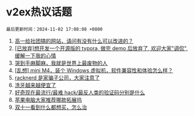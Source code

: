 # v2ex热议话题

`最后更新时间：2024-11-02 17:08:08 +0800`

1. [高一给社团搞的网站，请问有没有什么可以改进的？](https://www.v2ex.com/t/1085859)
1. [[已放弃]想开发一个开源版的 typora, 做完 demo 后放弃了, 欢迎大家"调侃", 缓解一下我的心情](https://www.v2ex.com/t/1085851)
1. [哭到手麻脚麻，我就是世界上最废物的人](https://www.v2ex.com/t/1085913)
1. [[乱想] mini M4，装个 Windows 虚拟机，软件兼容性和体验怎么样？](https://www.v2ex.com/t/1085933)
1. [racknerd 是家骗子公司，大家注意了](https://www.v2ex.com/t/1085935)
1. [洗牙越来越便宜了](https://www.v2ex.com/t/1085905)
1. [好奇现在最流行/最难 hack/最反人类的验证码分别是什么](https://www.v2ex.com/t/1085881)
1. [苹果电脑大家推荐哪款拓展坞](https://www.v2ex.com/t/1085938)
1. [双十一看到什么都想买，怎么治](https://www.v2ex.com/t/1085978)

